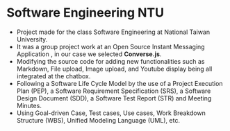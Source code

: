 # Software Engineering NTU
* Project made for the class Software Engineering at National Taiwan University.<br>
* It was a group project work at an Open Source Instant Messaging Application , in our case we selected **Converse.js**.</br>
* Modifying the source code for adding new functionalities such as Markdown, File upload, Image upload, and Youtube display being all integrated at the chatbox.<br>
* Following a Software Life Cycle Model by the use of a Project Execution Plan (PEP), a Software Requirement Specification (SRS), a Software Design Document (SDD), a Software Test Report (STR) and Meeting Minutes.</br>
* Using Goal-driven Case, Test cases, Use cases, Work Breakdown Structure (WBS), Unified Modeling Language (UML), etc.
